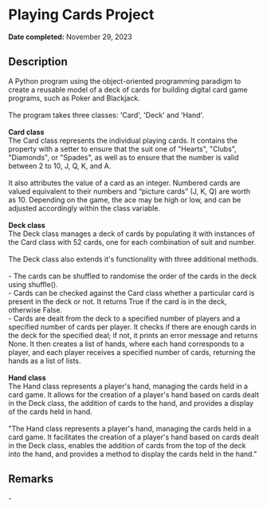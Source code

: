 <h1>Playing Cards Project</h1>

<b>Date completed:</b> November 29, 2023

<h2>Description</h2>
A Python program using the object-oriented programming paradigm to create a reusable model of a deck of cards for building digital card game programs, such as Poker and Blackjack.
<br>
<br>
The program takes three classes: 'Card', 'Deck' and 'Hand'. 
<br>
<br>
<b>Card class</b>
<br>
The Card class represents the individual playing cards. It contains the property with a setter to ensure that the suit one of "Hearts", "Clubs", "Diamonds", or "Spades", as well as to ensure that the number is valid between 2 to 10, J, Q, K, and A. 
<br>
<br>
It also attributes the value of a card as an integer. Numbered cards are valued equivalent to their numbers and “picture cards” (J, K, Q) are worth as 10. Depending on the game, the ace may be high or low, and can be adjusted accordingly within the class variable. 
<br>
<br>
<b>Deck class</b>
<br>
The Deck class manages a deck of cards by populating it with instances of the Card class with 52 cards, one for each combination of suit and number. 
<br>
<br>
The Deck class also extends it's functionality with three additional methods. 
<br>
<br>
  - The cards can be shuffled to randomise the order of the cards in the deck using shuffle().
<br>
  - Cards can be checked against the Card class whether a particular card is present in the deck or not. It returns True if the card is in the deck, otherwise False. 
<br>
  - Cards are dealt from the deck to a specified number of players and a specified number of cards per player. It checks if there are enough cards in the deck for the specified deal; if not, it prints an error message and returns None. It then creates a list of hands, where each hand corresponds to a player, and each player receives a specified number of cards, returning the hands as a list of lists.
<br>
<br>
<b>Hand class</b>
<br>
The Hand class represents a player's hand, managing the cards held in a card game. It allows for the creation of a player's hand based on cards dealt in the Deck class, the addition of cards to the hand, and provides a display of the cards held in hand. 
<br>
<br>
"The Hand class represents a player's hand, managing the cards held in a card game. It facilitates the creation of a player's hand based on cards dealt in the Deck class, enables the addition of cards from the top of the deck into the hand, and provides a method to display the cards held in the hand."

<h2>Remarks</h2>
- 
